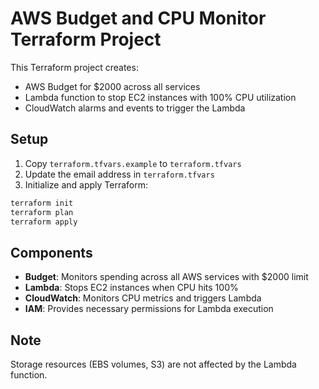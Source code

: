 # AWS Budget and CPU Monitor Terraform Project

This Terraform project creates:
- AWS Budget for $2000 across all services
- Lambda function to stop EC2 instances with 100% CPU utilization
- CloudWatch alarms and events to trigger the Lambda

## Setup

1. Copy `terraform.tfvars.example` to `terraform.tfvars`
2. Update the email address in `terraform.tfvars`
3. Initialize and apply Terraform:

```bash
terraform init
terraform plan
terraform apply
```

## Components

- **Budget**: Monitors spending across all AWS services with $2000 limit
- **Lambda**: Stops EC2 instances when CPU hits 100%
- **CloudWatch**: Monitors CPU metrics and triggers Lambda
- **IAM**: Provides necessary permissions for Lambda execution

## Note

Storage resources (EBS volumes, S3) are not affected by the Lambda function.